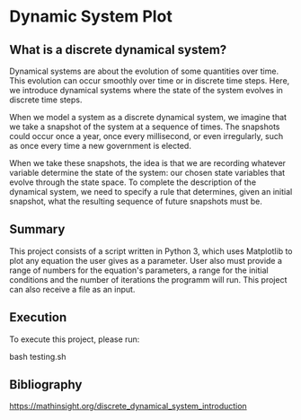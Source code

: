 # Dynamic System Plot

## What is a discrete dynamical system?

Dynamical systems are about the evolution of some quantities over time. This evolution can occur smoothly over time or in discrete time steps. Here, we introduce dynamical systems where the state of the system evolves in discrete time steps.

When we model a system as a discrete dynamical system, we imagine that we take a snapshot of the system at a sequence of times. 
The snapshots could occur once a year, once every millisecond, or even irregularly, such as once every time a new government is elected.

When we take these snapshots, the idea is that we are recording whatever variable determine the state of the system: our chosen state variables that evolve through the state space. 
To complete the description of the dynamical system, we need to specify a rule that determines, given an initial snapshot, what the resulting sequence of future snapshots must be.

## Summary

This project consists of a script written in Python 3, which uses Matplotlib to plot any equation the user gives as a parameter. User also must provide a range of numbers for the equation's parameters, a range for the initial conditions and the number of iterations the programm will run. This project can also receive a file as an input.

## Execution

To execute this project, please run:

bash testing.sh

## Bibliography

https://mathinsight.org/discrete_dynamical_system_introduction
